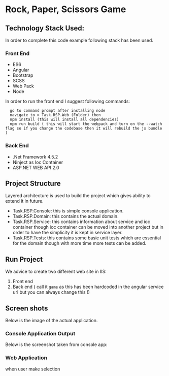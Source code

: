 ﻿# Rock, Paper, Scissors Game

## Technology Stack Used:
In order to complete this code example following stack has been used.

### Front End
- ES6
- Angular
- Bootstrap
- SCSS
- Web Pack
- Node

In order to run the front end I suggest following commands:

```
  go to command prompt after installing node
  navigate to > Task.RSP.Web (Folder) then
  npm install (this will install all dependencies)
  npm run build ( this will start the webpack and turn on the --watch flag so if you change the codebase then it will rebuild the js bundle )

```


### Back End
- .Net Framework 4.5.2
- Ninject as Ioc Container
- ASP.NET WEB API 2.0


## Project Structure

Layered architecture is used to build the project which gives ability to extend it in future.

- Task.RSP.Console: this is simple console application.
- Task.RSP.Domain: this contains the actual domain.
- Task.RSP.Service: this contains information about service  and ioc container though ioc container can be moved into another project but in order to have the simplicity it is kept in service layer.
- Task.RSP.Tests: this contains some basic unit tests which are essential for the domain though with more time more tests can be added.

## Run Project

We advice to create two different web site in IIS:
1. Front end
2. Back end ( call it `game` as this has been hardcoded in the angular service url but you can always change this !)


## Screen shots

Below is the image of the actual application.

### Console Application Output

Below is the screenshot taken from console app:
[ ](/images/image2.png)


### Web Application

[ ](/images/image1.png)

when user make selection

[ ](/images/image3.png)







